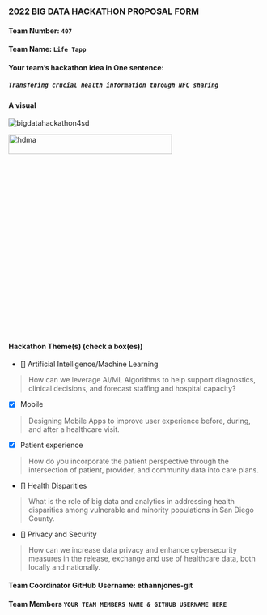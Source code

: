 ### 2022 BIG DATA HACKATHON PROPOSAL FORM

#### Team Number: `407`  

#### Team Name: `Life Tapp`    
  
#### Your team’s hackathon idea in One sentence:
##### `Transfering crucial health information through NFC sharing`


#### A visual
![bigdatahackathon4sd](https://www.google.com/url?sa=i&url=https%3A%2F%2Fstore.steampowered.com%2Fapp%2F997070%2FMarvels_Avengers%2F&psig=AOvVaw0ONpN4B-bHvly4I6Ek8jqP&ust=1665351403234000&source=images&cd=vfe&ved=2ahUKEwichubHy9H6AhWhKzQIHbWNBh8QjRx6BAgAEAs "Group photo circa 2022")  

<img height="10%" width="80%" alt="hdma" src="https://www.google.com/url?sa=i&url=https%3A%2F%2Fstore.steampowered.com%2Fapp%2F997070%2FMarvels_Avengers%2F&psig=AOvVaw0ONpN4B-bHvly4I6Ek8jqP&ust=1665351403234000&source=images&cd=vfe&ved=2ahUKEwichubHy9H6AhWhKzQIHbWNBh8QjRx6BAgAEAs"> 


#### Hackathon Theme(s) (check a box(es))
- [] Artificial Intelligence/Machine Learning 
> How can we leverage AI/ML Algorithms to help support diagnostics, clinical decisions, and forecast staffing and hospital capacity?
- [X] Mobile
> Designing Mobile Apps to improve user experience before, during, and after a healthcare visit.
- [X] Patient experience
> How do you incorporate the patient perspective through the intersection of patient, provider, and community data into care plans.
- [] Health Disparities
> What is the role of big data and analytics in addressing health disparities among vulnerable and minority populations in San Diego County.
- [] Privacy and Security
> How can we increase data privacy and enhance cybersecurity measures in the release, exchange and use of healthcare data, both locally and nationally.

#### Team Coordinator GitHub Username: ethannjones-git

#### Team Members `YOUR TEAM MEMBERS NAME & GITHUB USERNAME HERE`
